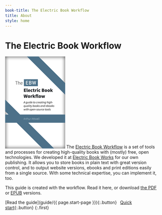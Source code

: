 ```yaml
---
book-title: The Electric Book Workflow
title: About
style: home
---
```


# The Electric Book Workflow

[![The Electric Book Workflow guide](guide/images/cover-thumb.jpg)](guide) The [Electric Book Workflow](https://github.com/electricbookworks/electric-book-workflow) is a set of tools and processes for creating high-quality books with (mostly) free, open technologies. We developed it at [Electric Book Works](http://electricbookworks.com) for our own publishing. It allows you to store books in plain text with great version control, and to output website versions, ebooks and print editions easily from a single source. With some technical expertise, you can implement it, too. 

This guide is created with the workflow. Read it here, or download [the PDF](download/ebw-electric-book-workflow-guide.pdf) or [EPUB](download/ebw-electric-book-workflow-guide.epub) versions. 

[Read the guide](guide/{{ page.start-page }}){:.button}&ensp;
[Quick start](guide/0-9-quick-start.html){:.button}
{:.first}
